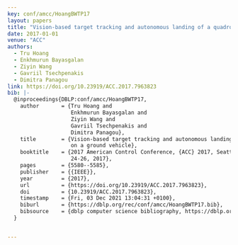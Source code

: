 ```yaml
---
key: conf/amcc/HoangBWTP17
layout: papers
title: "Vision-based target tracking and autonomous landing of a quadrotor on a ground vehicle."
date: 2017-01-01
venue: "ACC"
authors:
  - Tru Hoang
  - Enkhmurun Bayasgalan
  - Ziyin Wang
  - Gavriil Tsechpenakis
  - Dimitra Panagou
link: https://doi.org/10.23919/ACC.2017.7963823
bib: |-
  @inproceedings{DBLP:conf/amcc/HoangBWTP17,
    author       = {Tru Hoang and
                    Enkhmurun Bayasgalan and
                    Ziyin Wang and
                    Gavriil Tsechpenakis and
                    Dimitra Panagou},
    title        = {Vision-based target tracking and autonomous landing of a quadrotor
                    on a ground vehicle},
    booktitle    = {2017 American Control Conference, {ACC} 2017, Seattle, WA, USA, May
                    24-26, 2017},
    pages        = {5580--5585},
    publisher    = {{IEEE}},
    year         = {2017},
    url          = {https://doi.org/10.23919/ACC.2017.7963823},
    doi          = {10.23919/ACC.2017.7963823},
    timestamp    = {Fri, 03 Dec 2021 13:04:31 +0100},
    biburl       = {https://dblp.org/rec/conf/amcc/HoangBWTP17.bib},
    bibsource    = {dblp computer science bibliography, https://dblp.org}
  }


---
```

